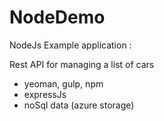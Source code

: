 # NodeDemo

NodeJs Example application : 
  
  Rest API for managing a list of cars
  - yeoman, gulp, npm
  - expressJs
  - noSql data (azure storage)
